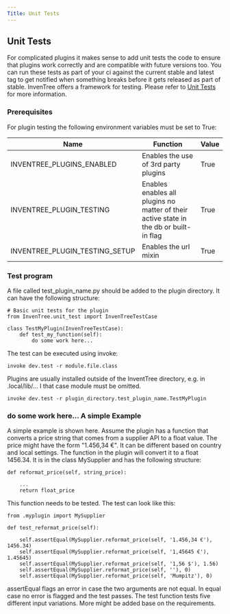 ```yaml
---
Title: Unit Tests
---
```


## Unit Tests
For complicated plugins it makes sense to add unit tests the code to ensure
that plugins work correctly and are compatible with future versions too.
You can run these tests as part of your ci against the current stable and
latest tag to get notified when something breaks before it gets released as
part of stable. InvenTree offers a framework for testing. Please refer
to [Unit Tests](../../develop/contributing.md) for more information.

### Prerequisites
For plugin testing the following environment variables must be set to True:

| Name | Function | Value |
| --- | --- | --- |
| INVENTREE_PLUGINS_ENABLED | Enables the use of 3rd party plugins | True |
| INVENTREE_PLUGIN_TESTING | Enables enables all plugins no matter of their active state in the db or built-in flag | True |
| INVENTREE_PLUGIN_TESTING_SETUP | Enables the url mixin | True |

### Test program

A file called test_plugin_name.py should be added to the plugin directory. It can have the
following structure:

```
# Basic unit tests for the plugin
from InvenTree.unit_test import InvenTreeTestCase

class TestMyPlugin(InvenTreeTestCase):
    def test_my_function(self):
        do some work here...
```

The test can be executed using invoke:

```
invoke dev.test -r module.file.class
```

Plugins are usually installed outside of the InventTree directory, e.g. in .local/lib/...
I that case module must be omitted.

```
invoke dev.test -r plugin_directory.test_plugin_name.TestMyPlugin
```

### do some work here... A simple Example
A simple example is shown here. Assume the plugin has a function that converts a price string
that comes from a supplier API  to a float value. The price might have the form "1.456,34 €". 
It can be different based on country and local settings.
The function in the plugin will convert it to a float 1456.34. It is in the class MySupplier
and has the following structure:

```
def reformat_price(self, string_price):

    ...
    return float_price
```

This function needs to be tested. The test can look like this:

```
from .myplugin import MySupplier

def test_reformat_price(self):

    self.assertEqual(MySupplier.reformat_price(self, '1.456,34 €'), 1456.34)
    self.assertEqual(MySupplier.reformat_price(self, '1,45645 €'), 1.45645)
    self.assertEqual(MySupplier.reformat_price(self, '1,56 $'), 1.56)
    self.assertEqual(MySupplier.reformat_price(self, ''), 0)
    self.assertEqual(MySupplier.reformat_price(self, 'Mumpitz'), 0)
```

assertEqual flags an error in case the two arguments are not equal. In equal case
no error is flagged and the test passes. The test function tests five different
input variations. More might be added base on the requirements.
